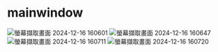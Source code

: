 # mainwindow

![螢幕擷取畫面 2024-12-16 160601](https://github.com/user-attachments/assets/83868ca4-3c0c-426f-81fc-ff0424785db0)
![螢幕擷取畫面 2024-12-16 160647](https://github.com/user-attachments/assets/6770cd22-cd6c-4921-bd08-fbab5b5b1c9f)
![螢幕擷取畫面 2024-12-16 160711](https://github.com/user-attachments/assets/0e8dd542-b303-4bf1-ba99-df75b2d82082)
![螢幕擷取畫面 2024-12-16 160720](https://github.com/user-attachments/assets/0c3ba8f3-4e8c-4ad5-ba7a-00ca65859515)


